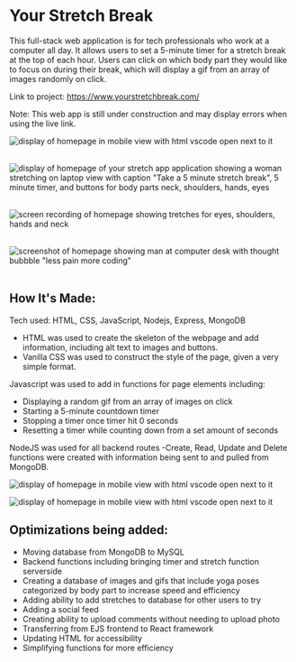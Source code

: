 # Your Stretch Break
This full-stack web application is for tech professionals who work at a computer all day. It allows users to set a 5-minute timer for a stretch break at the top of each hour. Users can click on which body part they would like to focus on during their break, which will display a gif from an array of images randomly on click.


Link to project: https://www.yourstretchbreak.com/

Note: This web app is still under construction and may display errors when using the live link.

![display of homepage in mobile view with html vscode open next to it](https://res.cloudinary.com/dtamwfybo/image/upload/v1669636679/Screen_Shot_2022-11-28_at_6.55.34_AM_-_Edited_mbvc9l.png)<br><br>

![display of homepage of your stretch app application showing a woman stretching on laptop view with caption "Take a 5 minute stretch break", 5 minute timer, and buttons for body parts neck, shoulders, hands, eyes](https://res.cloudinary.com/dtamwfybo/image/upload/v1669638026/Screen_Shot_2022-11-28_at_6.55.53_AM_euuknn.png) <br><br>

![screen recording of homepage showing tretches for eyes, shoulders, hands and neck](https://res.cloudinary.com/dtamwfybo/image/upload/v1669638508/Untitled_design_10_fftnv9.gif) <br><br>

![screenshot of homepage showing man at computer desk with thought bubbble "less pain more coding"](https://res.cloudinary.com/dtamwfybo/image/upload/v1669638108/Screen_Shot_2022-11-28_at_6.56.00_AM_ln7cty_f7b829.png) <br><br>


## How It's Made:
Tech used: HTML, CSS, JavaScript, Nodejs, Express, MongoDB

- HTML was used to create the skeleton of the webpage and add information, including alt text to images and buttons.
- Vanilla CSS was used to construct the style of the page, given a very simple format.

Javascript was used to add in functions for page elements including:

- Displaying a random gif from an array of images on click
- Starting a 5-minute countdown timer
- Stopping a timer once timer hit 0 seconds
- Resetting a timer while counting down from a set amount of seconds

NodeJS was used for all backend routes
-Create, Read, Update and Delete functions were created with information being sent to and pulled from MongoDB.


![display of homepage in mobile view with html vscode open next to it](https://res.cloudinary.com/dtamwfybo/image/upload/v1665518366/wire1_cmlcju.png)

![display of homepage in mobile view with html vscode open next to it](https://res.cloudinary.com/dtamwfybo/image/upload/v1665518366/wire2_swux3k.png)


## Optimizations being added:
- Moving database from MongoDB to MySQL
- Backend functions including bringing timer and stretch function serverside
- Creating a database of images and gifs that include yoga poses categorized by body part to increase speed and efficiency
- Adding ability to add stretches to database for other users to try
- Adding a social feed
- Creating ability to upload comments without needing to upload photo
- Transferring from EJS frontend to React framework
- Updating HTML for accessibility
- Simplifying functions for more efficiency



